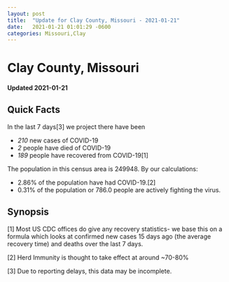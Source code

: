 ```yaml
---
layout: post
title:  "Update for Clay County, Missouri - 2021-01-21"
date:   2021-01-21 01:01:29 -0600
categories: Missouri,Clay
---
```


# Clay County, Missouri
#### Updated 2021-01-21

## Quick Facts

In the last 7 days[3] we project there have been
- *210* new cases of COVID-19
- *2* people have died of COVID-19
- *189* people have recovered from COVID-19[1]

The population in this census area is 249948. By our calculations:
- 2.86% of the population have had COVID-19.[2]
- 0.31% of the population or 786.0 people are actively fighting the virus.

## Synopsis




[1] Most US CDC offices do give any recovery statistics- we base this on a formula which looks at confirmed new cases
15 days ago (the average recovery time) and deaths over the last 7 days.

[2] Herd Immunity is thought to take effect at around ~70-80%

[3] Due to reporting delays, this data may be incomplete.
 
    